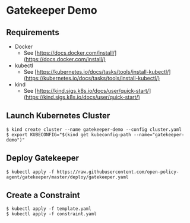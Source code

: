 # Gatekeeper Demo

## Requirements
* Docker
    * See [https://docs.docker.com/install/](https://docs.docker.com/install/)
* kubectl
    * See [https://kubernetes.io/docs/tasks/tools/install-kubectl/](https://kubernetes.io/docs/tasks/tools/install-kubectl/)
* kind
    * See [https://kind.sigs.k8s.io/docs/user/quick-start/](https://kind.sigs.k8s.io/docs/user/quick-start/)

## Launch Kubernetes Cluster

```console
$ kind create cluster --name gatekeeper-demo --config cluster.yaml
$ export KUBECONFIG="$(kind get kubeconfig-path --name="gatekeeper-demo")"
```

## Deploy Gatekeeper

```console
$ kubectl apply -f https://raw.githubusercontent.com/open-policy-agent/gatekeeper/master/deploy/gatekeeper.yaml
```

## Create a Constraint

```console
$ kubectl apply -f template.yaml
$ kubectl apply -f constraint.yaml
```
